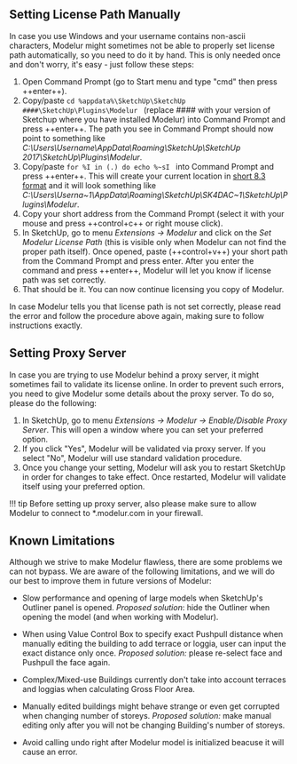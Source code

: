 Setting License Path Manually
-----------------------------

In case you use Windows and your username contains non-ascii characters, Modelur might sometimes not be able to properly set license path automatically, so you need to do it by hand. This is only needed once and don't worry, it's easy - just follow these steps:

1. Open Command Prompt (go to Start menu and type "cmd" then press ++enter++).
2. Copy/paste `cd %appdata%\SketchUp\SketchUp ####\SketchUp\Plugins\Modelur ` (replace _####_ with your version of Sketchup where you have installed Modelur) into Command Prompt and press ++enter++. The path you see in Command Prompt should now point to something like _C:\Users\Username\AppData\Roaming\SketchUp\SketchUp 2017\SketchUp\Plugins\Modelur_.
3. Copy/paste `for %I in (.) do echo %~sI ` into Command Prompt and press ++enter++. This will create your current location in <a href="https://en.wikipedia.org/wiki/8.3_filename" target="_blank">short 8.3 format</a> and it will look something like _C:\Users\Userna~1\AppData\Roaming\SketchUp\SK4DAC~1\SketchUp\Plugins\Modelur_.
4. Copy your short address from the Command Prompt (select it with your mouse and press ++control+c++ or right mouse click).
5. In SketchUp, go to menu _Extensions → Modelur_ and click on the *Set Modelur License Path* (this is visible only when Modelur can not find the proper path itself). Once opened, paste (++control+v++) your short path from the Command Prompt and press enter. After you enter the command and press ++enter++, Modelur will let you know if license path was set correctly.
6. That should be it. You can now continue licensing you copy of Modelur.

In case Modelur tells you that license path is not set correctly, please read the error and follow the procedure above again, making sure to follow instructions exactly.

Setting Proxy Server
--------------------

In case you are trying to use Modelur behind a proxy server, it might sometimes fail to validate its license online. In order to prevent such errors, you need to give Modelur some details about the proxy server. To do so, please do the following:

1. In SketchUp, go to menu _Extensions → Modelur → Enable/Disable Proxy Server_. This will open a window where you can set your preferred option.
2. If you click "Yes", Modelur will be validated via proxy server. If you select "No", Modelur will use standard validation procedure.
3. Once you change your setting, Modelur will ask you to restart SketchUp in order for changes to take effect. Once restarted, Modelur will validate itself using your preferred option.

!!! tip
    Before setting up proxy server, also please make sure to allow Modelur to connect to *.modelur.com in your firewall.

Known Limitations
-----------------

Although we strive to make Modelur flawless, there are some problems we can not bypass. We are aware of the following limitations, and we will do our best to improve them in future versions of Modelur:

 - Slow performance and opening of large models when SketchUp's Outliner panel is opened. *Proposed solution*: hide the Outliner when opening the model (and when working with Modelur).

 - When using Value Control Box to specify exact Pushpull distance when manually editing the building to add terrace or loggia, user can input the exact distance only once. *Proposed solution:* please re-select face and Pushpull the face again.

 - Complex/Mixed-use Buildings currently don't take into account terraces and loggias when calculating Gross Floor Area.


 - Manually edited buildings might behave strange or even get corrupted when changing number of storeys. *Proposed solution:* make manual editing only after you will not be changing Building's number of storeys.

 - Avoid calling undo right after Modelur model is initialized beacuse it will cause an error.
